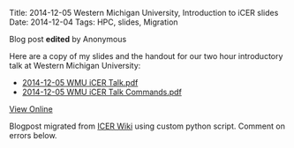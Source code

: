 Title: 2014-12-05 Western Michigan University, Introduction to iCER slides
Date: 2014-12-04
Tags: HPC, slides, Migration

Blog post **edited** by Anonymous

Here are a copy of my slides and the handout for our two hour introductory
talk at Western Michigan University:

  * [2014-12-05 WMU iCER Talk.pdf](https://wiki.hpcc.msu.edu/download/attachments/5411650/2014-12-05%20WMU%20iCER%20Talk.pdf?version=1&modificationDate=1417709173000&api=v2)
  * [2014-12-05 WMU iCER Talk Commands.pdf](https://wiki.hpcc.msu.edu/download/attachments/5411650/2014-12-05%20WMU%20iCER%20Talk%20Commands.pdf?version=1&modificationDate=1417709861000&api=v2)

[View
Online](https://wiki.hpcc.msu.edu/display/~colbrydi@msu.edu/2014/12/04/2014-12-05+Western+Michigan+University%2C+Introduction+to+iCER+slides)

Blogpost migrated from [ICER Wiki](https://wiki.hpcc.msu.edu/display/~colbrydi@msu.edu/2014/12/04/2014-12-05+Western+Michigan+University%2C+Introduction+to+iCER+slides) using custom python script. Comment on errors below.
